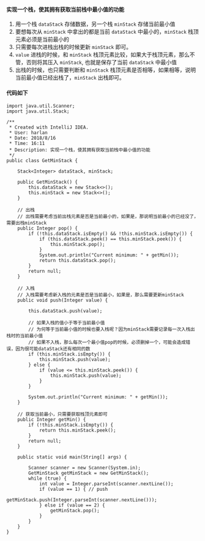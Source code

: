 #### 实现一个栈，使其拥有获取当前栈中最小值的功能

1. 用一个栈 ```dataStack``` 存储数据，另一个栈 ```minStack``` 存储当前最小值
2. 要想每次从 ```minStack``` 中拿出的都是当前 ```dataStack``` 中最小的，```minStack``` 栈顶元素必须是当前最小的
3. 只需要每次进栈出栈的时候更新 ```minStack``` 即可。
4. ```value``` 进栈的时候，和 ```minStack``` 栈顶元素比较，如果大于栈顶元素，那么不管，否则将其压入 ```minStack```, 也就是保存了当前 ```dataStack``` 中最小值
5. 出栈的时候，也只需要判断和 ```minStack``` 栈顶元素是否相等，如果相等，说明当前最小值已经出栈了，```minStack``` 出栈即可。

#### 代码如下

```
import java.util.Scanner;
import java.util.Stack;

/**
 * Created with IntelliJ IDEA.
 * User: harlan
 * Date: 2018/8/16
 * Time: 16:11
 * Description: 实现一个栈，使其拥有获取当前栈中最小值的功能
 */
public class GetMinStack {

    Stack<Integer> dataStack, minStack;

    public GetMinStack() {
        this.dataStack = new Stack<>();
        this.minStack = new Stack<>();
    }

    // 出栈
    // 出栈需要考虑当前出栈元素是否是当前最小的，如果是，那说明当前最小的已经没了，需要出栈minStack
    public Integer pop() {
        if (!this.dataStack.isEmpty() && !this.minStack.isEmpty()) {
            if (this.dataStack.peek() == this.minStack.peek()) {
                this.minStack.pop();
            }
            System.out.println("Current minimum: " + getMin());
            return this.dataStack.pop();
        }
        return null;
    }

    // 入栈
    // 入栈需要考虑新入栈的元素是否是当前最小，如果是，那么需要更新minStack
    public void push(Integer value) {

        this.dataStack.push(value);

        // 如果入栈的值小于等于当前最小值
        // 为何等于当前最小值的时候也要入栈呢？因为minStack需要记录每一次入栈出栈时的当前最小值
        // 如果不入栈，那么每次一个最小值pop的时候，必须删掉一个，可能会造成错误，因为很可能dataStack还有相同的数
        if (this.minStack.isEmpty()) {
            this.minStack.push(value);
        } else {
            if (value <= this.minStack.peek()) {
                this.minStack.push(value);
            }
        }

        System.out.println("Current minimum: " + getMin());
    }

    // 获取当前最小，只需要获取栈顶元素即可
    public Integer getMin() {
        if (!this.minStack.isEmpty()) {
            return this.minStack.peek();
        }
        return null;
    }

    public static void main(String[] args) {

        Scanner scanner = new Scanner(System.in);
        GetMinStack getMinStack = new GetMinStack();
        while (true) {
            int value = Integer.parseInt(scanner.nextLine());
            if (value == 1) { // push
                getMinStack.push(Integer.parseInt(scanner.nextLine()));
            } else if (value == 2) {
                getMinStack.pop();
            }
        }
    }
}
```